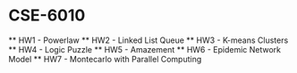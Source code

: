 # CSE-6010

** HW1 - Powerlaw
** HW2 - Linked List Queue
** HW3 - K-means Clusters
** HW4 - Logic Puzzle
** HW5 - Amazement
** HW6 - Epidemic Network Model
** HW7 - Montecarlo with Parallel Computing
